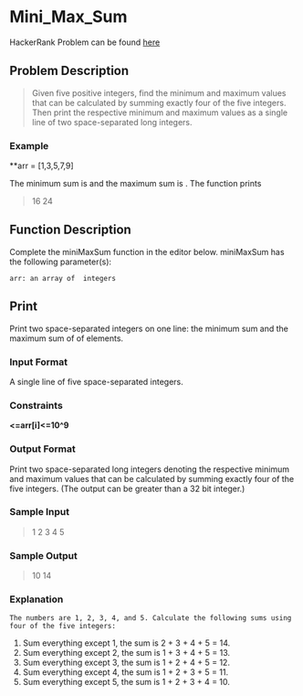 # Mini_Max_Sum

HackerRank Problem can be found [here](https://www.hackerrank.com/challenges/three-month-preparation-kit-mini-max-sum/problem?isFullScreen=true&h_l=interview&playlist_slugs%5B%5D=preparation-kits&playlist_slugs%5B%5D=three-month-preparation-kit&playlist_slugs%5B%5D=three-month-week-one)

## Problem Description

> Given five positive integers, find the minimum and maximum values that can be calculated by summing exactly four of the five integers. Then print the respective minimum and maximum values as a single line of two space-separated long integers.

### Example

**arr = [1,3,5,7,9]

The minimum sum is  and the maximum sum is . The function prints

>16 24

## Function Description

Complete the miniMaxSum function in the editor below.
miniMaxSum has the following parameter(s):

    arr: an array of  integers

## Print

Print two space-separated integers on one line: the minimum sum and the maximum sum of  of  elements.

### Input Format

A single line of five space-separated integers.

### Constraints

**<=arr[i]<=10^9**

### Output Format

Print two space-separated long integers denoting the respective minimum and maximum values that can be calculated by summing exactly four of the five integers. (The output can be greater than a 32 bit integer.)

### Sample Input

> 1 2 3 4 5

### Sample Output

> 10 14

### Explanation

    The numbers are 1, 2, 3, 4, and 5. Calculate the following sums using four of the five integers:

1. Sum everything except 1, the sum is 2 + 3 + 4 + 5 = 14.
2. Sum everything except 2, the sum is 1 + 3 + 4 + 5 = 13.
3. Sum everything except 3, the sum is 1 + 2 + 4 + 5 = 12.
4. Sum everything except 4, the sum is 1 + 2 + 3 + 5 = 11.
5. Sum everything except 5, the sum is 1 + 2 + 3 + 4 = 10.